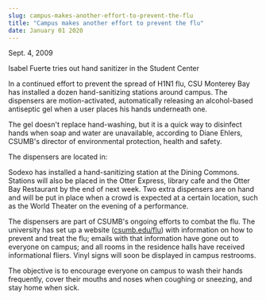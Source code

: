 ```yaml
---
slug: campus-makes-another-effort-to-prevent-the-flu
title: "Campus makes another effort to prevent the flu"
date: January 01 2020
---
```


<p>Sept. 4, 2009
</p><p>Isabel Fuerte tries out hand sanitizer in the Student Center
</p><p>In a continued effort to prevent the spread of H1N1 flu, CSU Monterey Bay has installed a dozen hand-sanitizing stations around campus. The dispensers are motion-activated, automatically releasing an alcohol-based antiseptic gel when a user places his hands underneath one.
</p><p>The gel doesn't replace hand-washing, but it is a quick way to disinfect hands when soap and water are unavailable, according to Diane Ehlers, CSUMB's director of environmental protection, health and safety.
</p><p>The dispensers are located in:
</p><p>Sodexo has installed a hand-sanitizing station at the Dining Commons. Stations will also be placed in the Otter Express, library cafe and the Otter Bay Restaurant by the end of next week. Two extra dispensers are on hand and will be put in place when a crowd is expected at a certain location, such as the World Theater on the evening of a performance.
</p><p>The dispensers are part of CSUMB's ongoing efforts to combat the flu. The university has set up a website (<a href="http://csumb.edu/flu">csumb.edu/flu</a>) with information on how to prevent and treat the flu; emails with that information have gone out to everyone on campus; and all rooms in the residence halls have received informational fliers. Vinyl signs will soon be displayed in campus restrooms.
</p><p>The objective is to encourage everyone on campus to wash their hands frequently, cover their mouths and noses when coughing or sneezing, and stay home when sick.
</p><p> 
</p>
